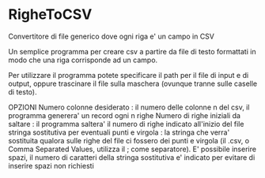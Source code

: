 # RigheToCSV
Convertitore di file generico dove ogni riga e' un campo in CSV

Un semplice programma per creare csv a partire da file di testo formattati in modo che una riga corrisponde ad un campo.

Per utilizzare il programma potete specificare il path per il file di input e di output, oppure trascinare il file sulla maschera (ovunque tranne sulle caselle di testo).

OPZIONI
Numero colonne desiderato : il numero delle colonne n del csv, il programma generera' un record ogni n righe
Numero di righe iniziali da saltare : il programma saltera' il numero di righe indicato all'inizio del file
stringa sostitutiva per eventuali punti e virgola : la stringa che verra' sostituita qualora sulle righe del file ci fossero dei punti e virgola (il .csv, o Comma Separated Values, utilizza il ; come separatore). E' possibile inserire spazi, il numero di caratteri della stringa sostitutiva e' indicato per evitare di inserire spazi non richiesti
